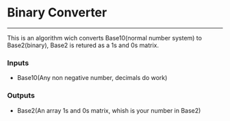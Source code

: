 
# Binary Converter
-----------------
This is an algorithm wich converts Base10(normal number system) to Base2(binary), Base2 is retured as a 1s and 0s matrix.

### Inputs
* Base10(Any non negative number, decimals do work) 

### Outputs
* Base2(An array 1s and 0s matrix, whish is your number in Base2)
